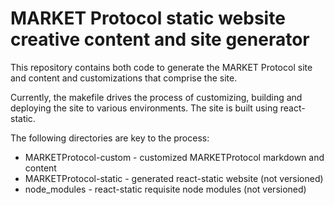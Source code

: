 # MARKET Protocol static website creative content and site generator

This repository contains both code to generate the MARKET Protocol site and content and customizations that comprise the site.  

Currently, the makefile drives the process of customizing, building and deploying the site to various environments. The site is built using react-static.  

The following directories are key to the process:

* MARKETProtocol-custom - customized MARKETProtocol markdown and content
* MARKETProtocol-static - generated react-static website (not versioned)
* node_modules - react-static requisite node modules (not versioned)

